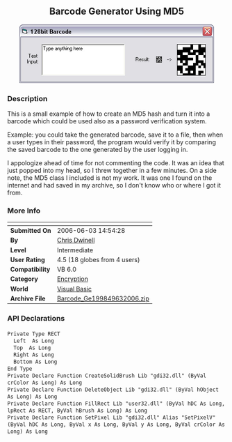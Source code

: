 ﻿<div align="center">

## Barcode Generator Using MD5

<img src="PIC2006631829457668.jpg">
</div>

### Description

This is a small example of how to create an MD5 hash and turn it into a barcode which could be used also as a password verification system.

Example: you could take the generated barcode, save it to a file, then when a user types in their password, the program would verify it by comparing the saved barcode to the one generated by the user logging in.

I appologize ahead of time for not commenting the code. It was an idea that just popped into my head, so I threw together in a few minutes. On a side note, the MD5 class I included is not my work. It was one I found on the internet and had saved in my archive, so I don't know who or where I got it from.
 
### More Info
 


<span>             |<span>
---                |---
**Submitted On**   |2006-06-03 14:54:28
**By**             |[Chris Dwinell](https://github.com/Planet-Source-Code/PSCIndex/blob/master/ByAuthor/chris-dwinell.md)
**Level**          |Intermediate
**User Rating**    |4.5 (18 globes from 4 users)
**Compatibility**  |VB 6\.0
**Category**       |[Encryption](https://github.com/Planet-Source-Code/PSCIndex/blob/master/ByCategory/encryption__1-48.md)
**World**          |[Visual Basic](https://github.com/Planet-Source-Code/PSCIndex/blob/master/ByWorld/visual-basic.md)
**Archive File**   |[Barcode\_Ge199849632006\.zip](https://github.com/Planet-Source-Code/chris-dwinell-barcode-generator-using-md5__1-65557/archive/master.zip)

### API Declarations

```
Private Type RECT
  Left  As Long
  Top  As Long
  Right As Long
  Bottom As Long
End Type
Private Declare Function CreateSolidBrush Lib "gdi32.dll" (ByVal crColor As Long) As Long
Private Declare Function DeleteObject Lib "gdi32.dll" (ByVal hObject As Long) As Long
Private Declare Function FillRect Lib "user32.dll" (ByVal hDC As Long, lpRect As RECT, ByVal hBrush As Long) As Long
Private Declare Function SetPixel Lib "gdi32.dll" Alias "SetPixelV" (ByVal hDC As Long, ByVal x As Long, ByVal y As Long, ByVal crColor As Long) As Long
```





